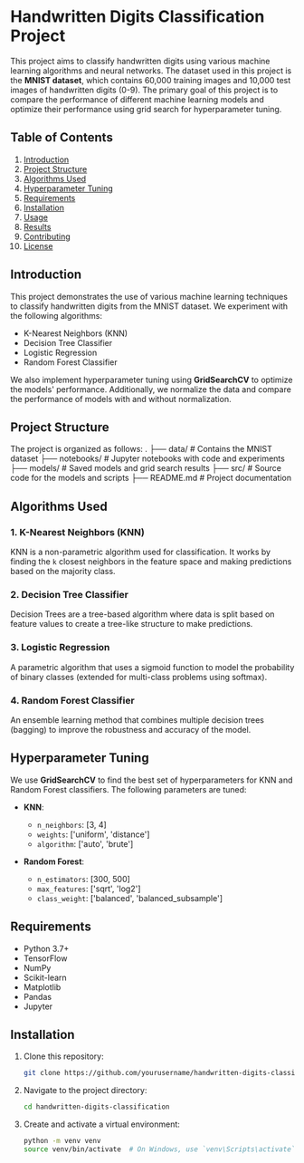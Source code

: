 # Handwritten Digits Classification Project

This project aims to classify handwritten digits using various machine learning algorithms and neural networks. The dataset used in this project is the **MNIST dataset**, which contains 60,000 training images and 10,000 test images of handwritten digits (0-9). The primary goal of this project is to compare the performance of different machine learning models and optimize their performance using grid search for hyperparameter tuning.

## Table of Contents
1. [Introduction](#introduction)
2. [Project Structure](#project-structure)
3. [Algorithms Used](#algorithms-used)
4. [Hyperparameter Tuning](#hyperparameter-tuning)
5. [Requirements](#requirements)
6. [Installation](#installation)
7. [Usage](#usage)
8. [Results](#results)
9. [Contributing](#contributing)
10. [License](#license)

## Introduction
This project demonstrates the use of various machine learning techniques to classify handwritten digits from the MNIST dataset. We experiment with the following algorithms:
- K-Nearest Neighbors (KNN)
- Decision Tree Classifier
- Logistic Regression
- Random Forest Classifier

We also implement hyperparameter tuning using **GridSearchCV** to optimize the models' performance. Additionally, we normalize the data and compare the performance of models with and without normalization.

## Project Structure

The project is organized as follows:
. ├── data/ # Contains the MNIST dataset ├── notebooks/ # Jupyter notebooks with code and experiments ├── models/ # Saved models and grid search results ├── src/ # Source code for the models and scripts ├── README.md # Project documentation

## Algorithms Used

### 1. K-Nearest Neighbors (KNN)
KNN is a non-parametric algorithm used for classification. It works by finding the `k` closest neighbors in the feature space and making predictions based on the majority class.

### 2. Decision Tree Classifier
Decision Trees are a tree-based algorithm where data is split based on feature values to create a tree-like structure to make predictions.

### 3. Logistic Regression
A parametric algorithm that uses a sigmoid function to model the probability of binary classes (extended for multi-class problems using softmax).

### 4. Random Forest Classifier
An ensemble learning method that combines multiple decision trees (bagging) to improve the robustness and accuracy of the model.

## Hyperparameter Tuning

We use **GridSearchCV** to find the best set of hyperparameters for KNN and Random Forest classifiers. The following parameters are tuned:

- **KNN**:
  - `n_neighbors`: [3, 4]
  - `weights`: ['uniform', 'distance']
  - `algorithm`: ['auto', 'brute']

- **Random Forest**:
  - `n_estimators`: [300, 500]
  - `max_features`: ['sqrt', 'log2']
  - `class_weight`: ['balanced', 'balanced_subsample']

## Requirements

- Python 3.7+
- TensorFlow
- NumPy
- Scikit-learn
- Matplotlib
- Pandas
- Jupyter

## Installation

1. Clone this repository:
   ```bash
   git clone https://github.com/yourusername/handwritten-digits-classification.git
   ```
2. Navigate to the project directory:
   ```bash
   cd handwritten-digits-classification
   ```
3. Create and activate a virtual environment:
   ```bash
   python -m venv venv
   source venv/bin/activate  # On Windows, use `venv\Scripts\activate`
   ```
